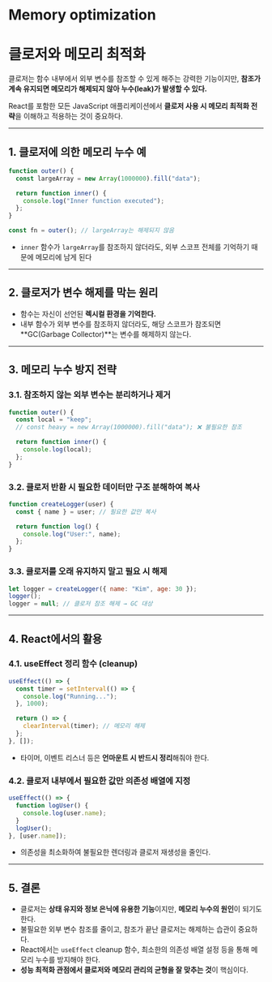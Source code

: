 # Memory optimization

# 클로저와 메모리 최적화

클로저는 함수 내부에서 외부 변수를 참조할 수 있게 해주는 강력한 기능이지만, **참조가 계속 유지되면 메모리가 해제되지 않아 누수(leak)가 발생할 수 있다.**

React를 포함한 모든 JavaScript 애플리케이션에서 **클로저 사용 시 메모리 최적화 전략**을 이해하고 적용하는 것이 중요하다.

---

## 1. 클로저에 의한 메모리 누수 예

```jsx
function outer() {
  const largeArray = new Array(1000000).fill("data");

  return function inner() {
    console.log("Inner function executed");
  };
}

const fn = outer(); // largeArray는 해제되지 않음
```

- `inner` 함수가 `largeArray`를 참조하지 않더라도, 외부 스코프 전체를 기억하기 때문에 메모리에 남게 된다

---

## 2. 클로저가 변수 해제를 막는 원리

- 함수는 자신이 선언된 **렉시컬 환경을 기억한다.**
- 내부 함수가 외부 변수를 참조하지 않더라도, 해당 스코프가 참조되면 **GC(Garbage Collector)**는 변수를 해제하지 않는다.

---

## 3. 메모리 누수 방지 전략

### 3.1. 참조하지 않는 외부 변수는 분리하거나 제거

```jsx
function outer() {
  const local = "keep";
  // const heavy = new Array(1000000).fill("data"); ❌ 불필요한 참조

  return function inner() {
    console.log(local);
  };
}
```

### 3.2. 클로저 반환 시 필요한 데이터만 구조 분해하여 복사

```jsx
function createLogger(user) {
  const { name } = user; // 필요한 값만 복사

  return function log() {
    console.log("User:", name);
  };
}
```

### 3.3. 클로저를 오래 유지하지 말고 필요 시 해제

```jsx
let logger = createLogger({ name: "Kim", age: 30 });
logger();
logger = null; // 클로저 참조 해제 → GC 대상
```

---

## 4. React에서의 활용

### 4.1. useEffect 정리 함수 (cleanup)

```jsx
useEffect(() => {
  const timer = setInterval(() => {
    console.log("Running...");
  }, 1000);

  return () => {
    clearInterval(timer); // 메모리 해제
  };
}, []);
```

- 타이머, 이벤트 리스너 등은 **언마운트 시 반드시 정리**해줘야 한다.

### 4.2. 클로저 내부에서 필요한 값만 의존성 배열에 지정

```jsx
useEffect(() => {
  function logUser() {
    console.log(user.name);
  }
  logUser();
}, [user.name]);
```

- 의존성을 최소화하여 불필요한 렌더링과 클로저 재생성을 줄인다.

---

## 5. 결론

- 클로저는 **상태 유지와 정보 은닉에 유용한 기능**이지만, **메모리 누수의 원인**이 되기도 한다.
- 불필요한 외부 변수 참조를 줄이고, 참조가 끝난 클로저는 해제하는 습관이 중요하다.
- React에서는 `useEffect` cleanup 함수, 최소한의 의존성 배열 설정 등을 통해 메모리 누수를 방지해야 한다.
- **성능 최적화 관점에서 클로저와 메모리 관리의 균형을 잘 맞추는 것**이 핵심이다.